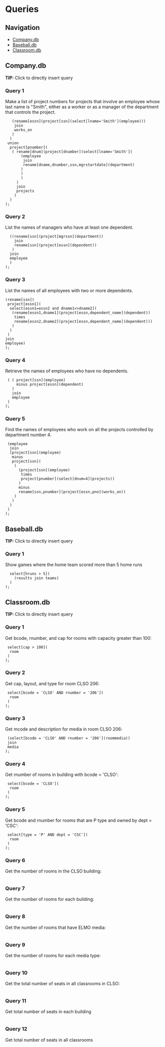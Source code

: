 # Queries
## Navigation
- [Company.db](#companydb)
- [Baseball.db](#baseballdb)
- [Classroom.db](#classroomdb)

<div data-db="company">

<h2 id="companydb">Company.db</h2>

**TIP:** Click to directly insert query

### Query 1
Make a list of project numbers for projects that involve an employee whose last name is "Smith", either as a worker or as a manager of the department that controls the project.
```( project[pno](
   (rename[essn](project[ssn](select[lname='Smith'](employee))) 
    join 
    works_on
   )
  )
 union
  project[pnumber](
   ( rename[dnum](project[dnumber](select[lname='Smith'](
       (employee 
        join   
        rename[dname,dnumber,ssn,mgrstartdate](department)
       )
       )
       )
     ) 
     join 
     projects
    )
  )
);
```
### Query 2
List the names of managers who have at least one dependent.
```project[lname, fname](
  ((rename[ssn](project[mgrssn](department))
    join
    rename[ssn](project[essn](dependent))
   )
  join
  employee
  )
);
```
### Query 3
List the names of all employees with two or more dependents.
```project[lname,fname](
(rename[ssn](
 project[essn1](
  select[essn1=essn2 and dname1<>dname2](
   (rename[essn1,dname1](project[essn,dependent_name](dependent))
    times
    rename[essn2,dname2](project[essn,dependent_name](dependent)))
   )
  )
 )
join
employee)
);
```
### Query 4
Retrieve the names of employees who have no dependents.
```project[lname,fname](
 ( ( project[ssn](employee) 
     minus project[essn](dependent)
   ) 
   join 
   employee
 )
);
```
### Query 5
Find the names of employees who work on all the projects controlled by department number 4.
```project[lname,fname](
 (employee
  join
  (project[ssn](employee)
   minus
   project[ssn](
    (
      (project[ssn](employee) 
       times  
       project[pnumber](select[dnum=4](projects))
      )
      minus
      rename[ssn,pnumber](project[essn,pno](works_on))
    )
   )
  )
 )
);
```
</div>

<div data-db="baseball">

<h2 id="baseballdb">Baseball.db</h2>

**TIP:** Click to directly insert query

### Query 1
Show games where the home team scored more than 5 home runs
```project[home, hruns](
  select[hruns > 5](
    (results join teams)
  )
);
```
</div>

<div data-db="classroom">

<h2 id="classroomdb">Classroom.db</h2>

**TIP:** Click to directly insert query

### Query 1
Get bcode, rnumber, and cap for rooms with capacity greater than 100:
```project[bcode, rnumber, cap](
 select[cap > 100](
  room
 )
);
```
### Query 2
Get cap, layout, and type for room CLSO 206:
```project[cap, layout, type](
 select[bcode = 'CLSO' AND rnumber = '206'](
  room
 )
);
```
### Query 3
Get mcode and description for media in room CLSO 206:
```project[mcode, description](
 (select[bcode = 'CLSO' AND rnumber = '206'](roommedia))
 join
 media
);
```
### Query 4
Get rnumber of rooms in building with bcode = 'CLSO':
```project[rnumber](
 select[bcode = 'CLSO'](
  room
 )
);
```

### Query 5
Get bcode and rnumber for rooms that are P type and owned by dept = 'CSC':
```project[bcode, rnumber](
 select[type = 'P' AND dept = 'CSC'](
  room
 )
);
```
### Query 6
Get the number of rooms in the CLSO building:
```aggregate[(total_rooms), (COUNT(rnumber))](select[bcode = 'CLSO'](room));
```
### Query 7
Get the number of rooms for each building:
```aggregate[(bcode, total_rooms), (bcode, COUNT(rnumber)), (bcode)](room);
```
### Query 8
Get the number of rooms that have ELMO media:
```aggregate[(total_rooms), (COUNT(mcode))](select[mcode = 'ELMO'](roommedia));
```
### Query 9
Get the number of rooms for each media type:
```aggregate[(mcode, total_rooms), (mcode, COUNT(mcode)), (mcode)](roommedia);
```
### Query 10
Get the total number of seats in all classrooms in CLSO:
```aggregate[(total_seats), (SUM(cap))](select[bcode = 'CLSO'](room));
```
### Query 11
Get total number of seats in each building
```aggregate[(bcode, total_seats), (bcode, sum(cap)), (bcode)](room);
```
### Query 12
Get total number of seats in all classrooms
```aggregate[(total_seats), (SUM(cap))](room);
```
</div>